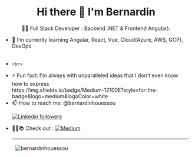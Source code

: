 <h1 align="center">
	Hi there 👋 I'm Bernardin
</h1>

<p align='center'>
  🧑‍💻 Full Stack Developer :  Backend .NET &  Frontend Angular).
</p>

<ul>
<li>🌱 I’m currently learning Angular, React, Vue, Cloud(Azure, AWS, GCP), DevOps </li>
<br>
<li>

	<br>
<li>⚡ Fun fact: I'm always with unparalleled ideas that I don't even know how to express</li>
https://img.shields.io/badge/Medium-12100E?style=for-the-badge&logo=medium&logoColor=white
<br>
<li>📫 How to reach me: @bernardinhouessou </p></li>
<p align="left">
	<a href="https://www.linkedin.com/in/bernardinhouessou">
	<img alt="Linkedin followers" src="https://img.shields.io/badge/followers-1.9K-blue?color=blue&logo=linkedin">
	</a>
</p>
<li>  📰📖📚 Check out : <a href="https://medium.com/@bernardin.houessou" target="_blank">
	<img alt="Medium" src="https://img.shields.io/badge/medium-40+-lightgrey?color=lightgrey&logo=medium"></a>
</li>

<hr>
<p>&nbsp; <img align="center" 
	src="https://github-readme-stats.vercel.app/api?username=bernardinhouessou&show_icons=true&locale=en" 
	alt="bernardinhouessou" /></p>
